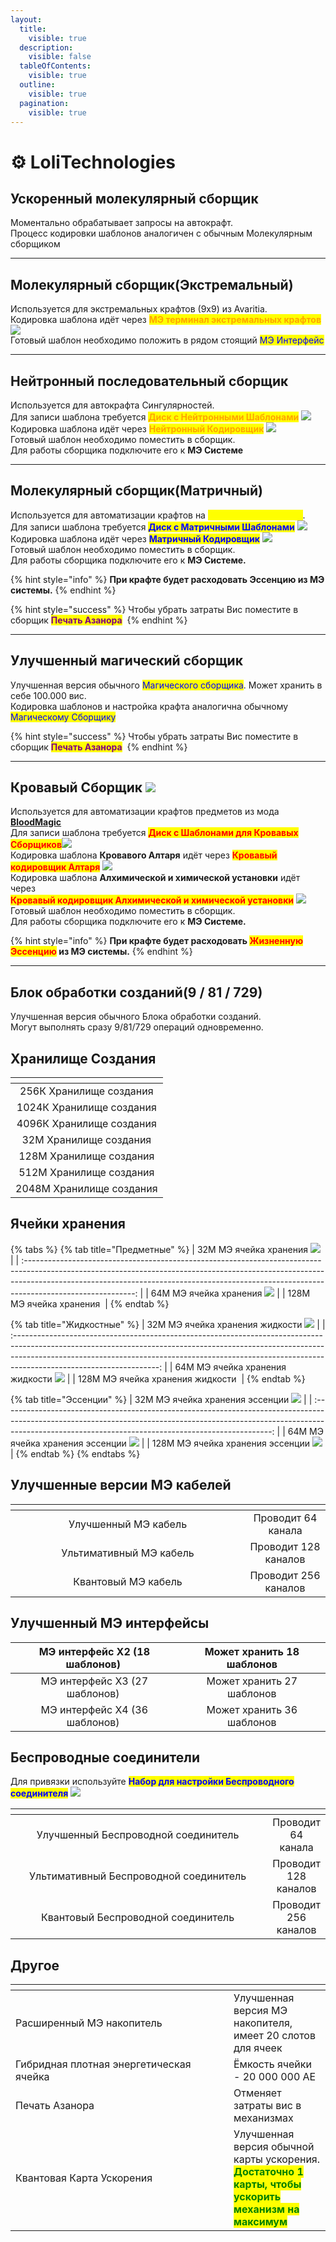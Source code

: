 ```yaml
---
layout:
  title:
    visible: true
  description:
    visible: false
  tableOfContents:
    visible: true
  outline:
    visible: true
  pagination:
    visible: true
---
```


# ⚙ LoliTechnologies

## Ускоренный молекулярный сборщик<img src="https://cdn.discordapp.com/attachments/1166830674548891760/1166830990187036672/b987594889ed49bc.png?ex=654beb0a&#x26;is=6539760a&#x26;hm=4ff250ba450d1675d1ef40a89ab2a93e871033a9da3ff30fa4f1876245f5200a&#x26;" alt="" data-size="original">

Моментально обрабатывает запросы на автокрафт. \
Процесс кодировки шаблонов аналогичен с обычным Молекулярным сборщиком

***

## Молекулярный сборщик(Экстремальный)<img src="https://cdn.discordapp.com/attachments/1166830674548891760/1166831003315228702/d2c33c9470a49834.png?ex=654beb0d&#x26;is=6539760d&#x26;hm=fa9a6dd48e2626acbd016b9c988d2af68c6e389ab53041dd1627286f377d29f9&#x26;" alt="" data-size="original">

Используется для экстремальных крафтов (9х9) из Avaritia. \
Кодировка шаблона идёт через <mark style="color:orange;">**МЭ терминал экстремальных крафтов**</mark> ![](https://cdn.discordapp.com/attachments/1166830628470263829/1167186912449155082/M\_.png?ex=654d3685\&is=653ac185\&hm=348013b185568d6ea4ef6b8193de3ccd551739519c70f6b2b43740c0fca482c1&)\
Готовый шаблон необходимо положить в рядом стоящий <mark style="color:blue;">МЭ Интерфейс</mark>

***

## Нейтронный последовательный сборщик<img src="https://cdn.discordapp.com/attachments/1166830674548891760/1166831062354239599/f724f533fd2ecbd9.png?ex=654beb1b&#x26;is=6539761b&#x26;hm=b97ffec6ac310d7ce7fec6ab31b54407f11eabb6d459d4f8d9ae27b4ae32b520&#x26;" alt="" data-size="original">

Используется для автокрафта Сингулярностей.\
Для записи шаблона требуется <mark style="color:orange;">**Диск с Нейтронными Шаблонами**</mark> ![](https://cdn.discordapp.com/attachments/1147899507426721822/1147946454598549554/--3.gif)\
Кодировка шаблона идёт через <mark style="color:orange;">**Нейтронный Кодировщик**</mark> ![](https://media.discordapp.net/attachments/1166830628470263829/1167187036994801784/34a65aa3b66e0e55.png?ex=654d36a2\&is=653ac1a2\&hm=fc5ea3c0f079655decb4ace3e58a3755b5e19048bcd6a9c6a9c6987992e588af&=)\
Готовый шаблон необходимо поместить в сборщик. \
Для работы сборщика подключите его к **МЭ Системе**

***

## **Молекулярный сборщик(Матричный)**<img src="https://media.discordapp.net/attachments/1166830674548891760/1166831104070799401/e5e5c70eb9fc1b1a.png?ex=654beb25&#x26;is=65397625&#x26;hm=a1dfe8ec6f0bbefd2f6d18c9b9d033112ec64ecd46d8e475889de8ba3a8cbe13&#x26;=" alt="" data-size="original">

Используется для автоматизации крафтов на <mark style="color:yellow;">**Рунической Матрице**</mark>. \
Для записи шаблона требуется <mark style="color:blue;">**Диск с Матричными Шаблонами**</mark> ![](https://cdn.discordapp.com/attachments/1147899507426721822/1147944964777586770/--2.gif)\
Кодировка шаблона идёт через <mark style="color:blue;">**Матричный Кодировщик**</mark> ![](https://media.discordapp.net/attachments/1166830628470263829/1167187010503581747/26a7df55070335eb.png?ex=654d369c\&is=653ac19c\&hm=4429e48a74ec246f6d0d6e8f87deae73f39dfd7fac172d55ac358150bc9d4ba9&=)\
Готовый шаблон необходимо поместить в сборщик. \
Для работы сборщика подключите его к **МЭ Системе.**

{% hint style="info" %}
**При крафте будет расходовать Эссенцию из МЭ системы.**
{% endhint %}

{% hint style="success" %}
Чтобы убрать затраты Вис поместите в сборщик <mark style="color:purple;">**Печать Азанора**</mark> <img src="https://cdn.discordapp.com/attachments/1147899507426721822/1147948700769988628/--4.gif" alt="" data-size="original">&#x20;
{% endhint %}

***

## **Улучшенный магический сборщик**<img src="https://media.discordapp.net/attachments/1166830674548891760/1166830970280890469/e158187e6d70fc28.png?ex=654beb05&#x26;is=65397605&#x26;hm=2ee06b46d2c4f7b1544ba4be6187449b19f4f7f92ed26ed0ce5c62226ed0297c&#x26;=" alt="" data-size="original">

Улучшенная версия обычного <mark style="color:blue;">Магического сборщика</mark>. Может хранить в себе 100.000 вис.\
Кодировка шаблонов и настройка крафта аналогична обычному <mark style="color:blue;">Магическому Сборщику</mark>

{% hint style="success" %}
Чтобы убрать затраты Вис поместите в сборщик <mark style="color:purple;">**Печать Азанора**</mark> <img src="https://cdn.discordapp.com/attachments/1147899507426721822/1147948700769988628/--4.gif" alt="" data-size="original">&#x20;
{% endhint %}

***

## Кровавый Сборщик ![](https://media.discordapp.net/attachments/1166830674548891760/1166831084357550280/a7295e56ddb48327.png?ex=654beb21\&is=65397621\&hm=c2d3b4cd78f40496fe6daae42aca085ef70c17de910f8224801fc6d965d15547&=)

Используется для автоматизации крафтов предметов из мода [**BloodMagic**](../blood-magic/) \
Для записи шаблона требуется <mark style="color:red;">**Диск с Шаблонами для Кровавых Сборщиков**</mark>![](https://cdn.discordapp.com/attachments/1147899507426721822/1147944942652620940/--1.gif)\
Кодировка шаблона **Кровавого Алтаря** идёт через <mark style="color:red;">**Кровавый кодировщик Алтаря**</mark> ![](https://media.discordapp.net/attachments/1166830628470263829/1167186972180226150/2b9c195e6ec89353.png?ex=654d3693\&is=653ac193\&hm=07c74a2473e4e16d2ffeb0df20a538bb30318b510f38ad808dbe5bfec70d6208&=)\
Кодировка шаблона **Алхимической и химической установки** идёт через \
<mark style="color:red;">**Кровавый кодировщик Алхимической и химической установки**</mark> ![](https://media.discordapp.net/attachments/1166830628470263829/1167186983584530502/e9b04598f028eca5.png?ex=654d3696\&is=653ac196\&hm=731d46d63b3a2bef7951c59f33b20ff477be9d90b9d93911e5d063ff37b978d1&=)\
Готовый шаблон необходимо поместить в сборщик. \
Для работы сборщика подключите его к **МЭ Системе.**

{% hint style="info" %}
**При крафте будет расходовать **<mark style="color:red;">**Жизненную Эссенцию**</mark>** из МЭ системы.**
{% endhint %}

***

## **Блок обработки созданий(9 / 81 / 729)**<img src="https://media.discordapp.net/attachments/1166830674548891760/1167181820559904818/ezgif.com-gif-maker_1.gif?ex=654d31c7&#x26;is=653abcc7&#x26;hm=42b81ce4e57a98e1614f5f8de12fd55b5b183dcfc224dd1de7369d878602ac51&#x26;=" alt="" data-size="original">

Улучшенная версия обычного Блока обработки созданий. \
Могут выполнять сразу 9/81/729 операций одновременно.

## Хранилище Создания

<table data-header-hidden data-full-width="false"><thead><tr><th align="center"></th></tr></thead><tbody><tr><td align="center">256К Хранилище создания<img src="https://cdn.discordapp.com/attachments/1166830628470263829/1167190368119431259/256K_.png?ex=654d39bd&#x26;is=653ac4bd&#x26;hm=be648083dafc440a7ac027f3c397db0de8d3d3a903ac56fc8919f77b5c2b0265&#x26;" alt="" data-size="original"></td></tr><tr><td align="center">1024К Хранилище создания<img src="https://cdn.discordapp.com/attachments/1166830628470263829/1167190398280667227/1024K_.png?ex=654d39c4&#x26;is=653ac4c4&#x26;hm=8dfd3a2accedc46ca6b75b780160d88adf678770681678bd529a3e42079b0498&#x26;" alt="" data-size="original"></td></tr><tr><td align="center">4096К Хранилище создания<img src="https://cdn.discordapp.com/attachments/1166830628470263829/1167190411614355517/4096K_.png?ex=654d39c7&#x26;is=653ac4c7&#x26;hm=e4ec32d3f848d4b668e924e8790883dd881cc3323da210cf92255abff9b7d0d7&#x26;" alt="" data-size="original"></td></tr><tr><td align="center">32М Хранилище создания<img src="https://media.discordapp.net/attachments/1166830628470263829/1167190435601592380/32M_.png?ex=654d39cd&#x26;is=653ac4cd&#x26;hm=3bc7c48d852267ab7af282de4567914af80ed3dfdc0e7eba721d72853627d5cb&#x26;=" alt="" data-size="original"></td></tr><tr><td align="center">128М Хранилище создания<img src="https://media.discordapp.net/attachments/1166830628470263829/1167190460410900570/128M_.png?ex=654d39d3&#x26;is=653ac4d3&#x26;hm=4f1e9d078078915ec9d57c8e2bbe49a1a21ddd226c6f2ee70c1f4db7ab600a50&#x26;=" alt="" data-size="original"></td></tr><tr><td align="center">512М Хранилище создания<img src="https://cdn.discordapp.com/attachments/1166830628470263829/1167190490207232061/512M_.png?ex=654d39da&#x26;is=653ac4da&#x26;hm=cbf4e1af27285a20dbde1accd4272bf659e84478b8110236b7a63610e5a098db&#x26;" alt="" data-size="original"></td></tr><tr><td align="center">2048М Хранилище создания<img src="https://cdn.discordapp.com/attachments/1166830628470263829/1167190504014884864/2048M_.png?ex=654d39dd&#x26;is=653ac4dd&#x26;hm=2b18986af5a31a63cd53a68c306e21c4ac8b9c43bcae69a3f57f3435882a6e80&#x26;" alt="" data-size="original"></td></tr></tbody></table>

## Ячейки хранения

{% tabs %}
{% tab title="Предметные" %}
|                          32М МЭ ячейка хранения ![](https://media.discordapp.net/attachments/1166830715736948796/1167186765979861032/32M\_.png?ex=654d3662\&is=653ac162\&hm=099893e2c27e9c2e2c41e3c346abc5bccfb3a79f7d38fd673436195b88ede284&=)                         |
| :---------------------------------------------------------------------------------------------------------------------------------------------------------------------------------------------------------------------------------------------------------------------: |
|                          64М МЭ ячейка хранения ![](https://media.discordapp.net/attachments/1166830715736948796/1167186803468554310/64M\_.png?ex=654d366b\&is=653ac16b\&hm=8130bc52f1e610fb7c22486bb94b49893f774a31d042028625587ae5fcfac612&=)                         |
| 128М МЭ ячейка хранения <img src="https://media.discordapp.net/attachments/1166830715736948796/1167186842534281266/128M_.png?ex=654d3674&#x26;is=653ac174&#x26;hm=cf8a8710848309da24979e47b34d0686342538f621c17ac6e06051b0d1b28465&#x26;=" alt="" data-size="original"> |
{% endtab %}

{% tab title="Жидкостные" %}
|                          32М МЭ ячейка хранения жидкости ![](https://media.discordapp.net/attachments/1166830715736948796/1167186743250923640/32M\_.png?ex=654d365c\&is=653ac15c\&hm=37388b190a5e0b471d67f0fd17ecbeff5f6dd039021011a72d7f4eeba4297e56&=)                         |
| :------------------------------------------------------------------------------------------------------------------------------------------------------------------------------------------------------------------------------------------------------------------------------: |
|                           64М МЭ ячейка хранения жидкости ![](https://cdn.discordapp.com/attachments/1166830715736948796/1167186781549101136/64M\_.png?ex=654d3666\&is=653ac166\&hm=d7d7f6db803707c64433d9ccab0ee6ce277014ccc8e94af73d6aa21708938c88&)                           |
| 128М МЭ ячейка хранения жидкости <img src="https://media.discordapp.net/attachments/1166830715736948796/1167186813677490196/128M_.png?ex=654d366d&#x26;is=653ac16d&#x26;hm=9aab44baf5d98719531c1b81a705593ae6f3bbfcac46ef3307caeab5631a84ea&#x26;=" alt="" data-size="original"> |
{% endtab %}

{% tab title="Эссенции" %}
|  32М МЭ ячейка хранения эссенции ![](https://media.discordapp.net/attachments/1166830715736948796/1167186755687039027/32M\_.png?ex=654d365f\&is=653ac15f\&hm=ac87701c4e7f61e05c57b7e24dad483f4e8c75b3bf8a293451a7150a967c3e5a&=)  |
| :-------------------------------------------------------------------------------------------------------------------------------------------------------------------------------------------------------------------------------: |
|  64М МЭ ячейка хранения эссенции ![](https://media.discordapp.net/attachments/1166830715736948796/1167186792114552932/64M\_.png?ex=654d3668\&is=653ac168\&hm=5165e2eb96cd066649088d675654ed72226693a3e58677422bd137deacb2fb87&=)  |
| 128М МЭ ячейка хранения эссенции ![](https://media.discordapp.net/attachments/1166830715736948796/1167186825308274729/128M\_.png?ex=654d3670\&is=653ac170\&hm=f1945dfc0e2fff423cd1960e0492bdc956a7b8b1e40a594b9f7efc429b34da5a&=) |
{% endtab %}
{% endtabs %}

## Улучшенные версии МЭ кабелей

<table data-header-hidden><thead><tr><th width="359" align="center"></th><th align="center"></th></tr></thead><tbody><tr><td align="center">Улучшенный МЭ кабель<img src="https://cdn.discordapp.com/attachments/1147899489294749768/1147913209056088114/--2.gif" alt=""></td><td align="center">Проводит 64 канала</td></tr><tr><td align="center">Ультимативный МЭ кабель<img src="https://cdn.discordapp.com/attachments/1147899489294749768/1147913759784980490/--2.gif" alt=""></td><td align="center">Проводит 128 каналов</td></tr><tr><td align="center">Квантовый МЭ кабель<img src="https://cdn.discordapp.com/attachments/1147899489294749768/1147918328875192390/--2.gif" alt=""></td><td align="center">Проводит 256 каналов</td></tr></tbody></table>

## Улучшенный МЭ интерфейсы

|  МЭ интерфейс Х2 (18 шаблонов) <img src="https://cdn.discordapp.com/attachments/1167783311914045500/1167784018905923634/Interfaces.gif?ex=654f629e&#x26;is=653ced9e&#x26;hm=f32f85d647ba01e4e032a3f878ebf72af6d05e62fbc693444dcef85660f92d30&#x26;" alt="" data-size="original"> | Может хранить 18 шаблонов |
| :------------------------------------------------------------------------------------------------------------------------------------------------------------------------------------------------------------------------------------------------------------------------------: | :-----------------------: |
| МЭ интерфейс Х3 (27 шаблонов) <img src="https://cdn.discordapp.com/attachments/1167783311914045500/1167785122603479061/Interfaces2.gif?ex=654f63a5&#x26;is=653ceea5&#x26;hm=10bdd02e644c9490a61719814e5ba8d8788579743d99ea21f00f7366364fc782&#x26;" alt="" data-size="original"> | Может хранить 27 шаблонов |
| МЭ интерфейс Х4 (36 шаблонов) <img src="https://cdn.discordapp.com/attachments/1167783311914045500/1167785137073815552/Interfaces3.gif?ex=654f63a9&#x26;is=653ceea9&#x26;hm=0d991b9993d8a55b5c9fd461a2d762800dbd45edf44aec38609fae2edd8a9ce2&#x26;" alt="" data-size="original"> | Может хранить 36 шаблонов |

## Беспроводные соединители

Для привязки используйте <mark style="color:blue;">**Набор для настройки Беспроводного соединителя**</mark> ![](https://media.discordapp.net/attachments/1166830715736948796/1167188400412053574/c2f3710a33300aca.png?ex=654d37e7\&is=653ac2e7\&hm=11b0f19cb0c2ee270644f94ed7ba1f05f5b89c22d29ac4bf9d05ff824651da6e&=)

<table data-header-hidden><thead><tr><th width="506" align="center"></th><th align="center"></th></tr></thead><tbody><tr><td align="center">Улучшенный Беспроводной соединитель <img src="https://cdn.discordapp.com/attachments/1167783311914045500/1167786699745673246/Wireless.gif?ex=654f651d&#x26;is=653cf01d&#x26;hm=566811007fe77f53762b8e56ca33cb819f35b9cd62f9ef43d6f3257137a8676a&#x26;" alt="" data-size="original"></td><td align="center">Проводит 64 канала</td></tr><tr><td align="center">Ультимативный Беспроводной соединитель <img src="https://cdn.discordapp.com/attachments/1167783311914045500/1167786711619747940/2Wireless.gif?ex=654f6520&#x26;is=653cf020&#x26;hm=7112c6ad2a388962dfe642babfcc37994a9003fdfa25ec6cbba2fa71ea93b4c5&#x26;" alt="" data-size="original"></td><td align="center">Проводит 128 каналов</td></tr><tr><td align="center">Квантовый Беспроводной соединитель <img src="https://cdn.discordapp.com/attachments/1167783311914045500/1167786723841945640/3Wireless.gif?ex=654f6523&#x26;is=653cf023&#x26;hm=c8631b9f728b816cfb8aa3e8f7214a3ef597d4abe9e7c17fb588a4a82dc2b99a&#x26;" alt="" data-size="original"></td><td align="center">Проводит 256 каналов</td></tr></tbody></table>

## Другое&#x20;

<table data-header-hidden><thead><tr><th width="333"></th><th></th></tr></thead><tbody><tr><td>Расширенный МЭ накопитель <img src="https://media.discordapp.net/attachments/1166830628470263829/1167188551901925446/dd7a536e6946d1a1.png?ex=654d380c&#x26;is=653ac30c&#x26;hm=686d030da11816d31bc4d6319e3890b3cc92461a049a5110cde91d0d48a36f1b&#x26;=" alt="" data-size="original"></td><td>Улучшенная версия МЭ накопителя, имеет 20 слотов для ячеек</td></tr><tr><td>Гибридная плотная энергетическая ячейка <img src="https://media.discordapp.net/attachments/1166830628470263829/1167192605172433007/2.png?ex=654d3bd2&#x26;is=653ac6d2&#x26;hm=ef70be82941024b5ff52cb96a1d205f3c11605e704d44be846ad38ad37d4bf82&#x26;=" alt="" data-size="original"></td><td>Ёмкость ячейки - 20 000 000 AE</td></tr><tr><td>Печать Азанора <img src="https://cdn.discordapp.com/attachments/1147899507426721822/1147948700769988628/--4.gif" alt="" data-size="original"></td><td>Отменяет затраты вис в механизмах</td></tr><tr><td>Квантовая Карта Ускорения <img src="https://media.discordapp.net/attachments/1166830715736948796/1167188349392535632/3c468fb238fcbfa3.png?ex=654d37db&#x26;is=653ac2db&#x26;hm=20a909e9c424597f4be207d45ca21c7375e11f9da1ee21e563e8e78115994d7b&#x26;=" alt="" data-size="original"></td><td>Улучшенная версия обычной карты ускорения. <mark style="color:green;"><strong>Достаточно 1 карты, чтобы ускорить механизм на максимум</strong></mark></td></tr></tbody></table>

